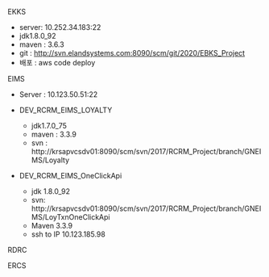 EKKS
- server: 10.252.34.183:22
- jdk1.8.0_92
- maven : 3.6.3
- git : http://svn.elandsystems.com:8090/scm/git/2020/EBKS_Project
- 배포 : aws code deploy

EIMS
- Server : 10.123.50.51:22
- DEV_RCRM_EIMS_LOYALTY
	- jdk1.7.0_75
	- maven : 3.3.9
	- svn : http://krsapvcsdv01:8090/scm/svn/2017/RCRM_Project/branch/GNEIMS/Loyalty
	
- DEV_RCRM_EIMS_OneClickApi
	- jdk 1.8.0_92
	- svn: http://krsapvcsdv01:8090/scm/svn/2017/RCRM_Project/branch/GNEIMS/LoyTxnOneClickApi
	- Maven 3.3.9
	- ssh to IP 10.123.185.98

RDRC

ERCS